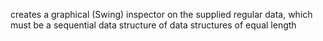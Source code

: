 creates a graphical (Swing) inspector on the supplied regular
  data, which must be a sequential data structure of data structures
  of equal length